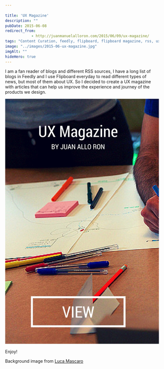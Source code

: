 ```yaml
---

title: 'UX Magazine'
description: ""
pubDate: 2015-06-08
redirect_from: 
            - http://juanmanuelalloron.com/2015/06/09/ux-magazine/
tags: "Content Curation, feedly, flipboard, flipboard magazine, rss, ux magazine"
image: "../images/2015-06-ux-magazine.jpg"
imgAlt: ""
hideHero: true
---
```

I am a fan reader of blogs and different RSS sources, I have a long list of blogs in Feedly and I use Flipboard everyday to read different types of news, but most of them about UX. So I decided to create a UX magazine with articles that can help us improve the experience and journey of the products we design.

[![UX MAgazine](../images/2015-06-ux-magazine.jpg)](http://flip.it/I73i2)

Enjoy!

Background image from [Luca Mascaro](https://flic.kr/p/ekF1jJ)
